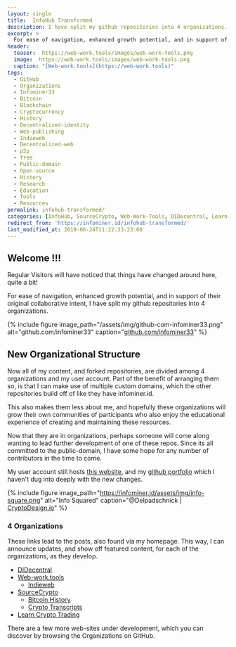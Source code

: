 ```yaml
---
layout: single
title:  InfoHub Transformed
description: I have split my github repositories into 4 organizations. Likewise, this website is undergoing its own transformation.
excerpt: >
  For ease of navigation, enhanced growth potential, and in support of their original collaborative intent, I have split my github repositories into 4 organizations.
header:
  teaser:  https://web-work.tools/images/web-work-tools.png
  image:  https://web-work.tools/images/web-work-tools.png
  caption: "[Web-work.tools](https://web-work.tools)"
tags: 
  - GitHub
  - Organizations
  - Infominer33 
  - Bitcoin
  - Blockchain
  - Cryptocurrency
  - History
  - Decentralized-identity
  - Web-publishing
  - Indieweb
  - Decentralized-web
  - p2p
  - free
  - Public-domain
  - Open-source
  - History
  - Research
  - Education
  - Tools
  - Resources
permalink: infohub-transformed/
categories: [InfoHub, SourceCrypto, Web-Work-Tools, DIDecentral, Learn-Crypto-Trading]
redirect_from: 'https://infominer.id/infohub-transformed/'
last_modified_at: 2019-06-24T11:22:33-23:00
---
```



## Welcome !!!

Regular Visitors will have noticed that things have changed around here, quite a bit!

For ease of navigation, enhanced growth potential, and in support of their original collaborative intent, I have split my github repositories into 4 organizations.

{% include figure image_path="/assets/img/github-com-infominer33.png" alt="github.com/infominer33" caption="[github.com/infominer33](https://github.com/infominer33)" %}


## New Organizational Structure

Now all of my content, and forked repositories, are divided among 4 organizations and my user account. Part of the benefit of arranging them so, is that I can make use of multiple custom domains, which the other repositories build off of like they have infominer.id.

This also makes them less about me, and hopefully these organizations will grow their own communities of participants who also enjoy the educational experience of creating and maintaining these resources.

Now that they are in organizations, perhaps someone will come along wanting to lead further development of one of these repos. Since its all committed to the public-domain, I have some hope for any number of contributors in the time to come.

My user account still hosts [this website](https://infominer.id), and my [github portfolio](https://infominer.id/repo-portfolio/) which I haven't dug into deeply with the new changes.

{% include figure image_path="https://infominer.id/assets/img/info-square.png" alt="Info Squared" caption="@Delpadschnick | [CryptoDesign.io](https://CryptoDesign.io)" %}

### 4 Organizations

These links lead to the posts, also found via my homepage. This way, I can announce updates, and show off featured content, for each of the organizations, as they develop.

* [DIDecentral](/identity-decentralized/)
* [Web-work.tools](/web-work-tools/)
  * [Indieweb](/web-work-tools/#web-work-toolsindieweb)
* [SourceCrypto](/source-crypto/)
  * [Bitcoin History](/source-crypto/#bitcoin-history)
  * [Crypto Transcripts](/source-crypto/#transcripts)
* [Learn Crypto Trading](/LCT-learn-crypto-trading/)

There are a few more web-sites under development, which you can discover by browsing the Organizations on GitHub.
